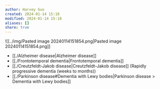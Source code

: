 ```yaml
---
author: Harvey Guo
created: 2024-01-14 15:18
modified: 2024-01-14 15:18
aliases: []
share: true
---
```

![[../img/Pasted image 20240114151854.png|Pasted image 20240114151854.png]]
- [[./Alzheimer disease|Alzheimer disease]]
- [[./Frontotemporal dementia|Frontotemporal dementia]]
- [[./Creutzfeldt-Jakob disease|Creutzfeldt-Jakob disease]] (Rapidly progressive dementia (weeks to months))
- [[./Parkinson disease#Dementia with Lewy bodies|Parkinson disease > Dementia with Lewy bodies]]
